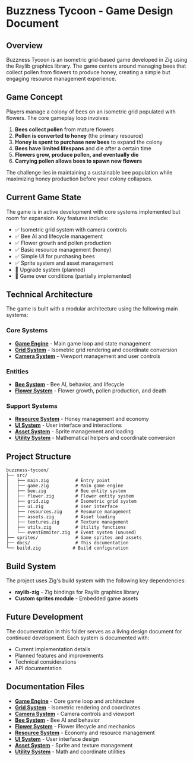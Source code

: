 # Buzzness Tycoon - Game Design Document

## Overview

Buzzness Tycoon is an isometric grid-based game developed in Zig using the Raylib graphics library. The game centers around managing bees that collect pollen from flowers to produce honey, creating a simple but engaging resource management experience.

## Game Concept

Players manage a colony of bees on an isometric grid populated with flowers. The core gameplay loop involves:

1. **Bees collect pollen** from mature flowers
2. **Pollen is converted to honey** (the primary resource)
3. **Honey is spent to purchase new bees** to expand the colony
4. **Bees have limited lifespans** and die after a certain time
5. **Flowers grow, produce pollen, and eventually die**
6. **Carrying pollen allows bees to spawn new flowers**

The challenge lies in maintaining a sustainable bee population while maximizing honey production before your colony collapses.

## Current Game State

The game is in active development with core systems implemented but room for expansion. Key features include:

- ✅ Isometric grid system with camera controls
- ✅ Bee AI and lifecycle management
- ✅ Flower growth and pollen production
- ✅ Basic resource management (honey)
- ✅ Simple UI for purchasing bees
- ✅ Sprite system and asset management
- 🔄 Upgrade system (planned)
- 🔄 Game over conditions (partially implemented)

## Technical Architecture

The game is built with a modular architecture using the following main systems:

### Core Systems
- **[Game Engine](./game-engine.md)** - Main game loop and state management
- **[Grid System](./grid-system.md)** - Isometric grid rendering and coordinate conversion
- **[Camera System](./camera-system.md)** - Viewport management and user controls

### Entities
- **[Bee System](./bee-system.md)** - Bee AI, behavior, and lifecycle
- **[Flower System](./flower-system.md)** - Flower growth, pollen production, and death

### Support Systems
- **[Resource System](./resource-system.md)** - Honey management and economy
- **[UI System](./ui-system.md)** - User interface and interactions
- **[Asset System](./asset-system.md)** - Sprite management and loading
- **[Utility System](./utility-system.md)** - Mathematical helpers and coordinate conversion

## Project Structure

```
buzzness-tycoon/
├── src/
│   ├── main.zig          # Entry point
│   ├── game.zig          # Main game engine
│   ├── bee.zig           # Bee entity system
│   ├── flower.zig        # Flower entity system
│   ├── grid.zig          # Isometric grid system
│   ├── ui.zig            # User interface
│   ├── resources.zig     # Resource management
│   ├── assets.zig        # Asset loading
│   ├── textures.zig      # Texture management
│   ├── utils.zig         # Utility functions
│   └── eventEmmiter.zig  # Event system (unused)
├── sprites/              # Game sprites and assets
├── docs/                 # This documentation
└── build.zig            # Build configuration
```

## Build System

The project uses Zig's build system with the following key dependencies:
- **raylib-zig** - Zig bindings for Raylib graphics library
- **Custom sprites module** - Embedded game assets

## Future Development

The documentation in this folder serves as a living design document for continued development. Each system is documented with:
- Current implementation details
- Planned features and improvements
- Technical considerations
- API documentation

## Documentation Files

- **[Game Engine](./game-engine.md)** - Core game loop and architecture
- **[Grid System](./grid-system.md)** - Isometric rendering and coordinates
- **[Camera System](./camera-system.md)** - Camera controls and viewport
- **[Bee System](./bee-system.md)** - Bee AI and behavior
- **[Flower System](./flower-system.md)** - Flower lifecycle and mechanics
- **[Resource System](./resource-system.md)** - Economy and resource management
- **[UI System](./ui-system.md)** - User interface design
- **[Asset System](./asset-system.md)** - Sprite and texture management
- **[Utility System](./utility-system.md)** - Math and coordinate utilities